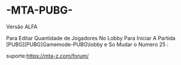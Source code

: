 # -MTA-PUBG-
Versão ALFA 

Para Editar Quantidade de Jogadores No Lobby Para Iniciar A Partida 
[PUBG]\[PUBG]Gamemode-PUBG\lobby e So Mudar  o Numero 25 :


                                          

 
 suporte:https://mta-z.com/forum/

